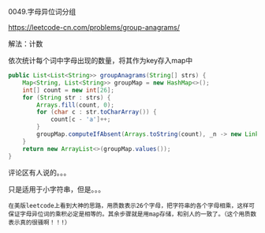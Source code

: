 0049.字母异位词分组

https://leetcode-cn.com/problems/group-anagrams/

解法：计数

依次统计每个词中字母出现的数量，将其作为key存入map中

```java
public List<List<String>> groupAnagrams(String[] strs) {
    Map<String, List<String>> groupMap = new HashMap<>();
    int[] count = new int[26];
    for (String str : strs) {
        Arrays.fill(count, 0);
        for (char c : str.toCharArray()) {
            count[c - 'a']++;
        }
        groupMap.computeIfAbsent(Arrays.toString(count), _n -> new LinkedList<>()).add(str);
    }
    return new ArrayList<>(groupMap.values());
}
```



评论区有人说的。。。

只是适用于小字符串，但是。。。

```
在美版leetcode上看到大神的思路，用质数表示26个字母，把字符串的各个字母相乘，这样可保证字母异位词的乘积必定是相等的。其余步骤就是用map存储，和别人的一致了。（这个用质数表示真的很骚啊！！!）
```

